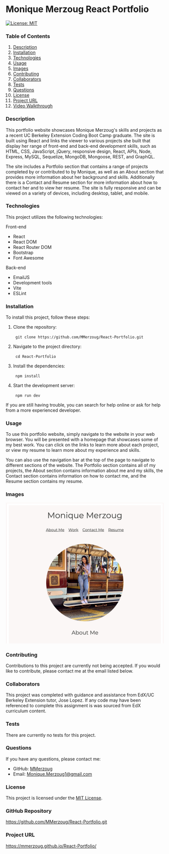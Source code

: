 # Monique Merzoug React Portfolio

[![License: MIT](https://img.shields.io/badge/License-MIT-yellow.svg)](https://opensource.org/licenses/MIT)


### Table of Contents
1. [Description](#description)
2. [Installation](#installation)
3. [Technologies](#technologies) 
4. [Usage](#usage)
5. [Images](#images)
6. [Contributing](#contributing)
7. [Collaborators](#collaborators)
8. [Tests](#tests)
9. [Questions](#questions)
10. [License](#license)
11. [Project URL](#project-url)
12. [Video Walkthrough](#video-walkthrough)


### Description
This portfolio website showcases Monique Merzoug's skills and projects as a recent UC Berkeley Extension Coding Boot Camp graduate. The site is built using React and links the viewer to various projects she built that display her range of front-end and back-end development skills, such as HTML, CSS, JavaScript, jQuery, responsive design, React, APIs, Node, Express, MySQL, Sequelize, MongoDB, Mongoose, REST, and GraphQL.

The site includes a Portfolio section that contains a range of projects completed by or contributed to by Monique, as well as an About section that provides more information about her background and skills. Additionally there is a Contact and Resume section for more information about how to contact her and to view her resume. The site is fully responsive and can be viewed on a variety of devices, including desktop, tablet, and mobile.


### Technologies
This project utilizes the following technologies:

Front-end
- React
- React DOM
- React Router DOM
- Bootstrap
- Font Awesome

Back-end
- EmailJS
- Development tools
- Vite
- ESLint


### Installation
To install this project, follow these steps:
1. Clone the repository:

    ``` git clone https://github.com/MMerzoug/React-Portfolio.git```

2. Navigate to the project directory:

    ``` cd React-Portfolio```

3. Install the dependencies:

    ``` npm install```

4. Start the development server:

    ``` npm run dev```

If you are still having trouble, you can search for help online or ask for help from a more experienced developer.

### Usage
To use this portfolio website, simply navigate to the website in your web browser. You will be presented with a homepage that showcases some of my best work. You can click on the links to learn more about each project, or view my resume to learn more about my experience and skills.

You can also use the navigation bar at the top of the page to navigate to different sections of the website. The Portfolio section contains all of my projects, the About section contains information about me and my skills, the Contact section contains information on how to contact me, and the Resume section contains my resume.


### Images

![Screenshot](src/assets/portfolio_screenshot.jpeg)



### Contributing
Contributions to this project are currently not being accepted. If you would like to contribute, please contact me at the email listed below.


### Collaborators
This project was completed with guidance and assistance from EdX/UC Berkeley Extension tutor, Jose Lopez. If any code may have been referenced to complete this assignment is was sourced from EdX curriculum content.

### Tests
There are currently no tests for this project.

### Questions
If you have any questions, please contact me:

- GitHub: [MMerzoug](https://github.com/MMerzoug)
- Email: Monique.Merzoug1@gmail.com


### License
This project is licensed under the [MIT License](https://opensource.org/licenses/MIT).

### GitHub Repository
https://github.com/MMerzoug/React-Portfolio.git

### Project URL
https://mmerzoug.github.io/React-Portfolio/
